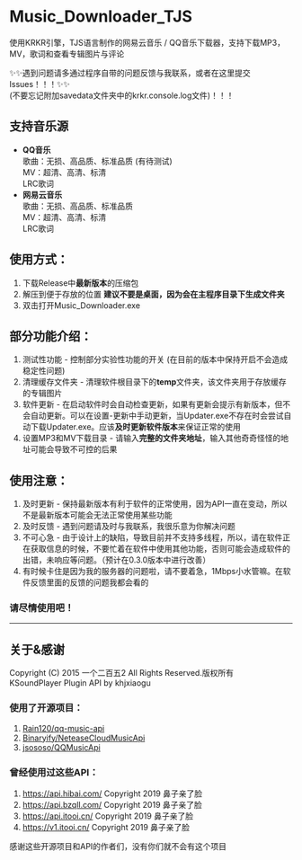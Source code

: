 # Music_Downloader_TJS 
使用KRKR引擎，TJS语言制作的网易云音乐 / QQ音乐下载器，支持下载MP3，MV，歌词和查看专辑图片与评论 
  
✨✨遇到问题请多通过程序自带的问题反馈与我联系，或者在这里提交Issues！！！✨✨  
(不要忘记附加savedata文件夹中的krkr.console.log文件)！！！  
  
## 支持音乐源
* **QQ音乐**  
歌曲：无损、高品质、标准品质 (有待测试)  
MV：超清、高清、标清  
LRC歌词  
* **网易云音乐**  
歌曲：无损、高品质、标准品质  
MV：超清、高清、标清  
LRC歌词  
  
## 使用方式：
1. 下载Release中**最新版本**的压缩包
2. 解压到便于存放的位置 **建议不要是桌面，因为会在主程序目录下生成文件夹**
3. 双击打开Music_Downloader.exe
  
## 部分功能介绍：
1. 测试性功能 - 控制部分实验性功能的开关 (在目前的版本中保持开启不会造成稳定性问题)
2. 清理缓存文件夹 - 清理软件根目录下的**temp**文件夹，该文件夹用于存放缓存的专辑图片
3. 软件更新 - 在启动软件时会自动检查更新，如果有更新会提示有新版本，但不会自动更新。可以在设置-更新中手动更新，当Updater.exe不存在时会尝试自动下载Updater.exe。应该**及时更新软件版本**来保证正常的使用
4. 设置MP3和MV下载目录 - 请输入**完整的文件夹地址**，输入其他奇奇怪怪的地址可能会导致不可控的后果
  
## 使用注意：
1. 及时更新 - 保持最新版本有利于软件的正常使用，因为API一直在变动，所以不是最新版本可能会无法正常使用某些功能
2. 及时反馈 - 遇到问题请及时与我联系，我很乐意为你解决问题
3. 不可心急 - 由于设计上的缺陷，导致目前并不支持多线程，所以，请在软件正在获取信息的时候，不要忙着在软件中使用其他功能，否则可能会造成软件的出错，未响应等问题。（预计在0.3.0版本中进行改善）
4. 有时候卡住是因为我的服务器的问题啦，请不要着急，1Mbps小水管嘛。在软件反馈里面的反馈的问题我都会看的

### 请尽情使用吧！
---
## 关于&感谢
Copyright (C) 2015 一个二百五2 All Rights Reserved.版权所有  
KSoundPlayer Plugin API by khjxiaogu  
  
### 使用了开源项目：
1. [Rain120/qq-music-api](https://github.com/Rain120/qq-music-api)
2. [Binaryify/NeteaseCloudMusicApi](https://github.com/Binaryify/NeteaseCloudMusicApi)
3. [jsososo/QQMusicApi](https://github.com/jsososo/QQMusicApi)
  
### 曾经使用过这些API：
1. https://api.hibai.com/ Copyright 2019 鼻子亲了脸
2. https://api.bzqll.com/ Copyright 2019 鼻子亲了脸
3. https://api.itooi.cn/ Copyright 2019 鼻子亲了脸
4. https://v1.itooi.cn/ Copyright 2019 鼻子亲了脸
  
感谢这些开源项目和API的作者们，没有你们就不会有这个项目
